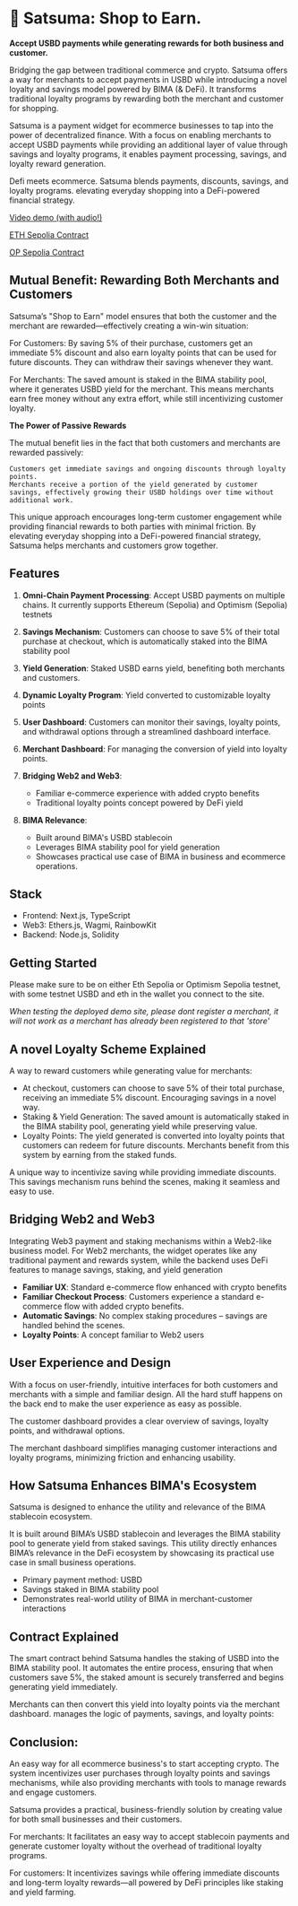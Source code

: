 # 🍊 Satsuma: Shop to Earn.

**Accept USBD payments while generating rewards for both business and customer.**

Bridging the gap between traditional commerce and crypto. Satsuma offers a way for merchants to accept payments in USBD while introducing a novel loyalty and savings model powered by BIMA (& DeFi). It transforms traditional loyalty programs by rewarding both the merchant and customer for shopping. 

Satsuma is a payment widget for ecommerce businesses to tap into the power of decentralized finance. 
With a focus on enabling merchants to accept USBD payments while providing an additional layer of value through savings and loyalty programs, it enables payment processing, savings, and loyalty reward generation.

Defi meets ecommerce. Satsuma blends payments, discounts, savings, and loyalty programs. elevating everyday shopping into a DeFi-powered financial strategy.

[Video demo (with audio!)](https://youtu.be/h5pN6LHVZtQ)

[ETH Sepolia Contract](https://sepolia.etherscan.io/address/0x5C874F0F9738D43a8A60110A35A7c4cAEc987456)

[OP Sepolia Contract](https://optimism-sepolia.blockscout.com/address/0x4C7Ee35bb7C55D514d6A252E5032Ddf587727241)

## Mutual Benefit: Rewarding Both Merchants and Customers

Satsuma’s "Shop to Earn" model ensures that both the customer and the merchant are rewarded—effectively creating a win-win situation:

For Customers: By saving 5% of their purchase, customers get an immediate 5% discount and also earn loyalty points that can be used for future discounts. They can withdraw their savings whenever they want. 

For Merchants: The saved amount is staked in the BIMA stability pool, where it generates USBD yield for the merchant. This means merchants earn free money without any extra effort, while still incentivizing customer loyalty.

**The Power of Passive Rewards**

The mutual benefit lies in the fact that both customers and merchants are rewarded passively:

    Customers get immediate savings and ongoing discounts through loyalty points.
    Merchants receive a portion of the yield generated by customer savings, effectively growing their USBD holdings over time without additional work.

This unique approach encourages long-term customer engagement while providing financial rewards to both parties with minimal friction. By elevating everyday shopping into a DeFi-powered financial strategy, Satsuma helps merchants and customers grow together.

## Features

1. **Omni-Chain Payment Processing**: 
 Accept USBD payments on multiple chains. It currently supports Ethereum (Sepolia) and Optimism (Sepolia) testnets

2. **Savings Mechanism**:
   Customers can choose to save 5% of their total purchase at checkout, which is automatically staked into the BIMA stability pool

3. **Yield Generation**: Staked USBD earns yield, benefiting both merchants and customers.

4. **Dynamic Loyalty Program**: Yield converted to customizable loyalty points

5. **User Dashboard**: Customers can monitor their savings, loyalty points, and withdrawal options through a streamlined dashboard interface.

6. **Merchant Dashboard**: For managing the conversion of yield into loyalty points.

7. **Bridging Web2 and Web3**:
   - Familiar e-commerce experience with added crypto benefits
   - Traditional loyalty points concept powered by DeFi yield

8. **BIMA Relevance**:
   - Built around BIMA's USBD stablecoin
   - Leverages BIMA stability pool for yield generation
   - Showcases practical use case of BIMA in business and ecommerce operations.

## Stack

- Frontend: Next.js, TypeScript
- Web3: Ethers.js, Wagmi, RainbowKit
- Backend: Node.js, Solidity

## Getting Started

Please make sure to be on either Eth Sepolia or Optimism Sepolia testnet, with some testnet USBD and eth in the wallet you connect to the site.

*When testing the deployed demo site, please dont register a merchant, it will not work as a merchant has already been registered to that 'store'*


## A novel Loyalty Scheme Explained

A way to reward customers while generating value for merchants:

-  At checkout, customers can choose to save 5% of their total purchase, receiving an immediate 5% discount. Encouraging savings in a novel way.
- Staking & Yield Generation: The saved amount is automatically staked in the BIMA stability pool, generating yield while preserving value.
- Loyalty Points: The yield generated is converted into loyalty points that customers can redeem for future discounts. Merchants benefit from this system by earning from the staked funds.

A unique way to incentivize saving while providing immediate discounts. This savings mechanism runs behind the scenes, making it seamless and easy to use.

## Bridging Web2 and Web3

Integrating Web3 payment and staking mechanisms within a Web2-like business model. For Web2 merchants, the widget operates like any traditional payment and rewards system, while the backend uses DeFi features to manage savings, staking, and yield generation

- **Familiar UX**: Standard e-commerce flow enhanced with crypto benefits
- **Familiar Checkout Process**: Customers experience a standard e-commerce flow with added crypto benefits.
- **Automatic Savings**: No complex staking procedures – savings are handled behind the scenes.
- **Loyalty Points**: A concept familiar to Web2 users

## User Experience and Design
With a focus on user-friendly, intuitive interfaces for both customers and merchants with a simple and familiar design. All the hard stuff happens on the back end to make the user experience as easy as possible. 

 The customer dashboard provides a clear overview of savings, loyalty points, and withdrawal options.
 
The merchant dashboard simplifies managing customer interactions and loyalty programs, minimizing friction and enhancing usability.

## How Satsuma Enhances BIMA's Ecosystem

Satsuma is designed to enhance the utility and relevance of the BIMA stablecoin ecosystem.

It is built around BIMA’s USBD stablecoin and leverages the BIMA stability pool to generate yield from staked savings. This utility directly enhances BIMA’s relevance in the DeFi ecosystem by showcasing its practical use case in small business operations.

- Primary payment method: USBD
- Savings staked in BIMA stability pool
- Demonstrates real-world utility of BIMA in merchant-customer interactions

## Contract Explained

The smart contract behind Satsuma handles the staking of USBD into the BIMA stability pool. It automates the entire process, ensuring that when customers save 5%, the staked amount is securely transferred and begins generating yield immediately.

Merchants can then convert this yield into loyalty points via the merchant dashboard.
manages the logic of payments, savings, and loyalty points:

## Conclusion:
An easy way for all ecommerce business's to start accepting crypto. The system incentivizes user purchases through loyalty points and savings mechanisms, while also providing merchants with tools to manage rewards and engage customers.

Satsuma provides a practical, business-friendly solution by creating value for both small businesses and their customers.

For merchants: It facilitates an easy way to accept stablecoin payments and generate customer loyalty without the overhead of traditional loyalty programs.
    
For customers: It incentivizes savings while offering immediate discounts and long-term loyalty rewards—all powered by DeFi principles like staking and yield farming.